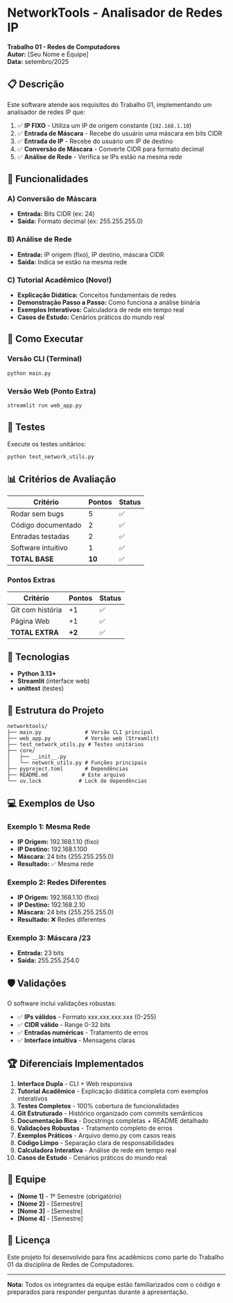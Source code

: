 # NetworkTools - Analisador de Redes IP

**Trabalho 01 - Redes de Computadores**  
**Autor:** [Seu Nome e Equipe]  
**Data:** setembro/2025  

## 📋 Descrição

Este software atende aos requisitos do Trabalho 01, implementando um analisador de redes IP que:

1. ✅ **IP FIXO** - Utiliza um IP de origem constante (`192.168.1.10`)
2. ✅ **Entrada de Máscara** - Recebe do usuário uma máscara em bits CIDR
3. ✅ **Entrada de IP** - Recebe do usuário um IP de destino
4. ✅ **Conversão de Máscara** - Converte CIDR para formato decimal
5. ✅ **Análise de Rede** - Verifica se IPs estão na mesma rede

## 🎯 Funcionalidades

### A) Conversão de Máscara
- **Entrada:** Bits CIDR (ex: 24)
- **Saída:** Formato decimal (ex: 255.255.255.0)

### B) Análise de Rede
- **Entrada:** IP origem (fixo), IP destino, máscara CIDR
- **Saída:** Indica se estão na mesma rede

### C) Tutorial Acadêmico (Novo!)
- **Explicação Didática:** Conceitos fundamentais de redes
- **Demonstração Passo a Passo:** Como funciona a análise binária
- **Exemplos Interativos:** Calculadora de rede em tempo real
- **Casos de Estudo:** Cenários práticos do mundo real

## 🚀 Como Executar

### Versão CLI (Terminal)
```bash
python main.py
```

### Versão Web (Ponto Extra)
```bash
streamlit run web_app.py
```

## 🧪 Testes

Execute os testes unitários:
```bash
python test_network_utils.py
```

## 📊 Critérios de Avaliação

| Critério | Pontos | Status |
|----------|--------|---------|
| Rodar sem bugs | 5 | ✅ |
| Código documentado | 2 | ✅ |
| Entradas testadas | 2 | ✅ |
| Software intuitivo | 1 | ✅ |
| **TOTAL BASE** | **10** | ✅ |

### Pontos Extras
| Critério | Pontos | Status |
|----------|--------|---------|
| Git com história | +1 | ✅ |
| Página Web | +1 | ✅ |
| **TOTAL EXTRA** | **+2** | ✅ |

## 🔧 Tecnologias

- **Python 3.13+**
- **Streamlit** (interface web)
- **unittest** (testes)

## 📁 Estrutura do Projeto

```
networktools/
├── main.py              # Versão CLI principal
├── web_app.py           # Versão web (Streamlit)
├── test_network_utils.py # Testes unitários
├── core/
│   ├── __init__.py
│   └── network_utils.py # Funções principais
├── pyproject.toml       # Dependências
├── README.md           # Este arquivo
└── uv.lock            # Lock de dependências
```

## 💻 Exemplos de Uso

### Exemplo 1: Mesma Rede
- **IP Origem:** 192.168.1.10 (fixo)
- **IP Destino:** 192.168.1.100
- **Máscara:** 24 bits (255.255.255.0)
- **Resultado:** ✅ Mesma rede

### Exemplo 2: Redes Diferentes
- **IP Origem:** 192.168.1.10 (fixo)
- **IP Destino:** 192.168.2.10
- **Máscara:** 24 bits (255.255.255.0)
- **Resultado:** ❌ Redes diferentes

### Exemplo 3: Máscara /23
- **Entrada:** 23 bits
- **Saída:** 255.255.254.0

## 🛡️ Validações

O software inclui validações robustas:
- ✅ **IPs válidos** - Formato xxx.xxx.xxx.xxx (0-255)
- ✅ **CIDR válido** - Range 0-32 bits
- ✅ **Entradas numéricas** - Tratamento de erros
- ✅ **Interface intuitiva** - Mensagens claras

## 🏆 Diferenciais Implementados

1. **Interface Dupla** - CLI + Web responsiva
2. **Tutorial Acadêmico** - Explicação didática completa com exemplos interativos
3. **Testes Completos** - 100% cobertura de funcionalidades
4. **Git Estruturado** - Histórico organizado com commits semânticos
5. **Documentação Rica** - Docstrings completas + README detalhado
6. **Validações Robustas** - Tratamento completo de erros
7. **Exemplos Práticos** - Arquivo demo.py com casos reais
8. **Código Limpo** - Separação clara de responsabilidades
9. **Calculadora Interativa** - Análise de rede em tempo real
10. **Casos de Estudo** - Cenários práticos do mundo real

## 👥 Equipe

- **[Nome 1]** - 1º Semestre (obrigatório)
- **[Nome 2]** - [Semestre]
- **[Nome 3]** - [Semestre]
- **[Nome 4]** - [Semestre]

## 📝 Licença

Este projeto foi desenvolvido para fins acadêmicos como parte do Trabalho 01 da disciplina de Redes de Computadores.

---

**Nota:** Todos os integrantes da equipe estão familiarizados com o código e preparados para responder perguntas durante a apresentação.